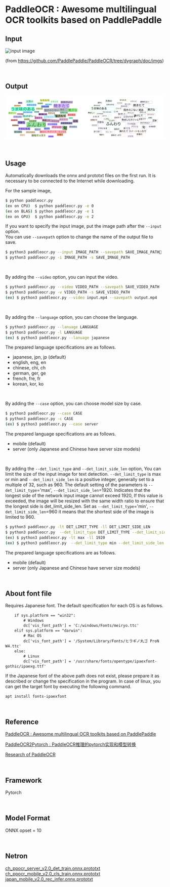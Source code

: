 # PaddleOCR : Awesome multilingual OCR toolkits based on PaddlePaddle

## Input

![input image](input.jpg)

(from https://github.com/PaddlePaddle/PaddleOCR/tree/dygraph/doc/imgs)

<br/>

## Output

![output_image](output.png)

<br/>

## Usage

Automatically downloads the onnx and prototxt files on the first run.
It is necessary to be connected to the Internet while downloading.

For the sample image,
``` bash
$ python paddleocr.py
(ex on CPU)  $ python paddleocr.py -e 0
(ex on BLAS) $ python paddleocr.py -e 1
(ex on GPU)  $ python paddleocr.py -e 2
```

If you want to specify the input image, put the image path after the `--input` option.  
You can use `--savepath` option to change the name of the output file to save.
```bash
$ python3 paddleocr.py --input IMAGE_PATH --savepath SAVE_IMAGE_PATH
$ python3 paddleocr.py -i IMAGE_PATH -s SAVE_IMAGE_PATH
```

<br/>

By adding the `--video` option, you can input the video.
```bash
$ python3 paddleocr.py --video VIDEO_PATH --savepath SAVE_VIDEO_PATH
$ python3 paddleocr.py -v VIDEO_PATH -s SAVE_VIDEO_PATH
(ex) $ python3 paddleocr.py --video input.mp4 --savepath output.mp4
```

<br/>

By adding the `--language` option, you can choose the language.
```bash
$ python3 paddleocr.py --lanuage LANGUAGE
$ python3 paddleocr.py -l LANGUAGE
(ex) $ python3 paddleocr.py --lanuage japanese
```

The prepared language specifications are as follows.
  - japanese, jpn, jp (default)
  - english, eng, en
  - chinese, chi, ch
  - german, ger, ge
  - french, fre, fr
  - korean, kor, ko

<br/>

By adding the `--case` option, you can choose model size by case.
```bash
$ python3 paddleocr.py --case CASE
$ python3 paddleocr.py -c CASE
(ex) $ python3 paddleocr.py --case server
```

The prepared language specifications are as follows.
  - mobile (default)
  - server (only Japanese and Chinese have server size models)

<br/>

By adding the `--det_limit_type` and `--det_limit_side_len` option, You can limit the size of the input image for text detection.
`--det_limit_type` is max or min and `--det_limit_side_len` is a positive integer, generally set to a multiple of 32, such as 960.
The default setting of the parameters is `--det_limit_type`='max', `--det_limit_side_len`=1920. Indicates that the longest side of the network input image cannot exceed 1920, If this value is exceeded, the image will be resized with the same width ratio to ensure that the longest side is det_limit_side_len.
Set as `--det_limit_type`='min', `--det_limit_side_len`=960 it means that the shortest side of the image is limited to 960.
```bash
$ python3 paddleocr.py -lt DET_LIMIT_TYPE -ll DET_LIMIT_SIDE_LEN
$ python3 paddleocr.py  --det_limit_type DET_LIMIT_TYPE --det_limit_side_len DET_LIMIT_SIDE_LEN
(ex) $ python3 paddleocr.py -lt max -ll 1920
(ex) $ python3 paddleocr.py  --det_limit_type min --det_limit_side_len 960
```
The prepared language specifications are as follows.
  - mobile (default)
  - server (only Japanese and Chinese have server size models)

<br/>

## About font file

Requires Japanese font.
The default specification for each OS is as follows.

```
    if sys.platform == "win32":
        # Windows
        dc['vis_font_path'] = 'C:/windows/Fonts/meiryo.ttc'
    elif sys.platform == "darwin":
        # Mac OS
        dc['vis_font_path'] = '/System/Library/Fonts/ヒラギノ丸ゴ ProN W4.ttc'
    else:
        # Linux
        dc['vis_font_path'] = '/usr/share/fonts/opentype/ipaexfont-gothic/ipaexg.ttf'
```

If the Japanese font of the above path does not exist, please prepare it as described or change the specification in the program.
In case of linux, you can get the target font by executing the following command.

```
apt install fonts-ipaexfont
```

<br/>

## Reference

[PaddleOCR : Awesome multilingual OCR toolkits based on PaddlePaddle](https://github.com/PaddlePaddle/PaddleOCR)

[PaddleOCR2Pytorch : PaddleOCR推理的pytorch实现和模型转换](https://github.com/frotms/PaddleOCR2Pytorch)

[Research of PaddleOCR](https://github.com/axinc-ai/ailia-models/issues/310)

<br/>

## Framework

Pytorch

<br/>

## Model Format

ONNX opset = 10

<br/>

## Netron

[ch_ppocr_server_v2.0_det_train.onnx.prototxt](https://netron.app/?url=https://storage.googleapis.com/ailia-models/paddle_ocr/ch_ppocr_server_v2.0_det_train.onnx.prototxt)
[ch_ppocr_mobile_v2.0_cls_train.onnx.prototxt](https://netron.app/?url=https://storage.googleapis.com/ailia-models/paddle_ocr/ch_ppocr_mobile_v2.0_cls_train.onnx.prototxt)
[japan_mobile_v2.0_rec_infer.onnx.prototxt](https://netron.app/?url=https://storage.googleapis.com/ailia-models/paddle_ocr/japan_mobile_v2.0_rec_infer.onnx.prototxt)
